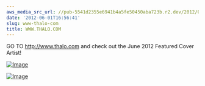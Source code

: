 ```yaml
---
aws_media_src_url: //pub-5541d2355e6941b4a5fe50450aba723b.r2.dev/2012/06/581x752.jpeg
date: '2012-06-01T16:56:41'
slug: www-thalo-com
title: WWW.THALO.COM
---
```


 GO TO <http://www.thalo.com> and check out the June 2012 Featured Cover Artist!

 [![Image](//pub-5541d2355e6941b4a5fe50450aba723b.r2.dev/2012/06/581x752.jpeg?w=487)](//pub-5541d2355e6941b4a5fe50450aba723b.r2.dev/2012/06/581x752.jpeg)

 [![Image](//pub-5541d2355e6941b4a5fe50450aba723b.r2.dev/2012/06/l_a_profile.jpeg?w=234&h=331)](//pub-5541d2355e6941b4a5fe50450aba723b.r2.dev/2012/06/l_a_profile.jpeg)